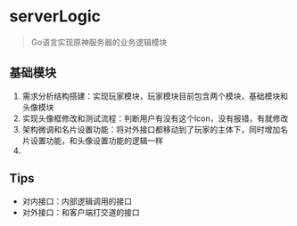 # serverLogic

> Go语言实现原神服务器的业务逻辑模块
> 
## 基础模块

1. 需求分析结构搭建：实现玩家模块，玩家模块目前包含两个模块，基础模块和头像模块
2. 实现头像框修改和测试流程：判断用户有没有这个Icon，没有报错，有就修改
3. 架构微调和名片设置功能：将对外接口都移动到了玩家的主体下，同时增加名片设置功能，和头像设置功能的逻辑一样
4. 

## Tips
- 对内接口：内部逻辑调用的接口
- 对外接口：和客户端打交道的接口